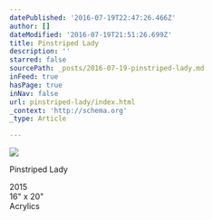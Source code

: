```yaml
---
datePublished: '2016-07-19T22:47:26.466Z'
author: []
dateModified: '2016-07-19T21:51:26.699Z'
title: Pinstriped Lady
description: ''
starred: false
sourcePath: _posts/2016-07-19-pinstriped-lady.md
inFeed: true
hasPage: true
inNav: false
url: pinstriped-lady/index.html
_context: 'http://schema.org'
_type: Article

---
```

![](https://the-grid-user-content.s3-us-west-2.amazonaws.com/5d44815e-32b1-45f5-a9da-b6973199a586.jpg)

Pinstriped Lady

2015  
16" x 20"  
Acrylics